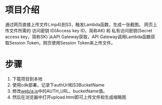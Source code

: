 # 项目介绍

通过网页直接上传文件(.mp4)到S3，触发Lambda函数，生成一张截图。
网页上传文件所需的 访问密钥 ID(Access key ID，简称AK) 和 私有访问密钥(Secret access key，简称SK) 从API Gateway获取，API Gateway调用Lambda函数获取Session Token，网页使用Session Token来上传文件。


# 步骤

1. 下载项目到本地
2. 使用cdk部署，记录下authUrl和S3BucketName
3. 修改[web/a.js](./web/a.js)中的AUTH_URL、bucketName值。
4. 然后在浏览器中打开upload.html即可上传文件和生成缩略图